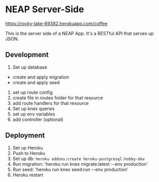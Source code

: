 # NEAP Server-Side

https://rocky-lake-69382.herokuapp.com/coffee

This is the server side of a NEAP App. It's a RESTful API that serves up JSON.

## Development

1. Set up database
  - create and apply migration
  - create and apply seed
1. set up route config
1. create file in routes folder for that resource
1. add route handlers for that resource
1. Set up knex queries
1. set up env variables
1. add controller (optional)

## Deployment

1. Set up Heroku
1. Push to Heroku
1. Set up db: `heroku addons:create heroku-postgresql:hobby-dev`
1. Run migration: 'heroku run knex migrate:latest --env production'
1. Run seed: 'heroku run knex seed:run --env production'
1. Heroku restart

